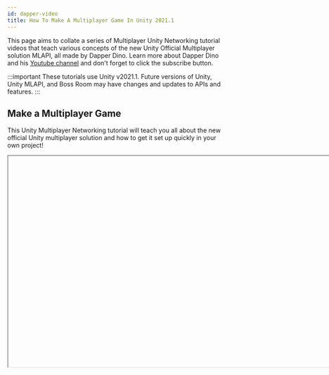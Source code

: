 ```yaml
---
id: dapper-video
title: How To Make A Multiplayer Game In Unity 2021.1
---
```


This page aims to collate a series of Multiplayer Unity Networking tutorial videos that teach various concepts of the new Unity Official Multiplayer solution MLAPI, all made by Dapper Dino. Learn more about Dapper Dino and his [Youtube channel](https://www.youtube.com/channel/UCjCpZyil4D8TBb5nVTMMaUw) and don't forget to click the subscribe button.

:::important
These tutorials use Unity v2021.1. Future versions of Unity, Unity MLAPI, and Boss Room may have changes and updates to APIs and features.
:::

## Make a Multiplayer Game

This Unity Multiplayer Networking tutorial will teach you all about the new official Unity multiplayer solution and how to get it set up quickly in your own project!

<Iframe url="https://www.youtube.com/embed/4Mf81GdEDU8"
        width="854px"
        height="480px"
        id="myId"
        className="video-container"
        display="initial"
        position="relative"
        allow="accelerometer; autoplay; clipboard-write; encrypted-media; gyroscope; picture-in-picture" 
        allowfullscreen
        />

Video published 25th Mar 2021

## Lobby Password

This Unity Multiplayer tutorial will teach you how to implement connection approval so that clients have to send the correct password to be able to connect to the server.

<Iframe url="https://www.youtube.com/embed/Pe2LVZGTK20"
        width="854px"
        height="480px"
        id="myId"
        className="video-container"
        display="initial"
        position="relative"
        allow="accelerometer; autoplay; clipboard-write; encrypted-media; gyroscope; picture-in-picture" 
        allowfullscreen
        />

Video published 30th Mar 2021

## Boss Room Sample

This Unity Multiplayer tutorial will teach you all about the new official Unity multiplayer solution and how to get set up with the brand new Boss Room sample project!

<Iframe url="https://www.youtube.com/embed/CmwZPYV-a1o"
        width="854px"
        height="480px"
        id="myId"
        className="video-container"
        display="initial"
        position="relative"
        allow="accelerometer; autoplay; clipboard-write; encrypted-media; gyroscope; picture-in-picture" 
        allowfullscreen
        />

Video published 8th April 2021

## RPCs

This Unity Multiplayer tutorial will teach you how to implement Remote Procedure Calls (RPCs) to communicate between Clients and the Server.

<Iframe url="https://www.youtube.com/embed/6zBsPSww2u4"
        width="854px"
        height="480px"
        id="myId"
        className="video-container"
        display="initial"
        position="relative"
        allow="accelerometer; autoplay; clipboard-write; encrypted-media; gyroscope; picture-in-picture" 
        allowfullscreen
        />

Video published 15th April 2021

## NetworkVariables

insert description

<Iframe url="addlink"
        width="854px"
        height="480px"
        id="myId"
        className="video-container"
        display="initial"
        position="relative"
        allow="accelerometer; autoplay; clipboard-write; encrypted-media; gyroscope; picture-in-picture" 
        allowfullscreen
        />

Video published add date

:::contribution Community Contribution
Thank you to [DapperDino](https://www.youtube.com/channel/UCjCpZyil4D8TBb5nVTMMaUw) for the video tutorials! These contributions are a fantastic help to the community.
:::

import Iframe from 'react-iframe'
